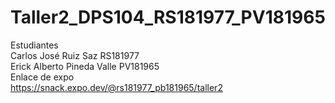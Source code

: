 # Taller2_DPS104_RS181977_PV181965
Estudiantes
<br>
Carlos José Ruiz Saz RS181977
<br>
Erick Alberto Pineda Valle PV181965
<br>
Enlace de expo
<br>
https://snack.expo.dev/@rs181977_pb181965/taller2
